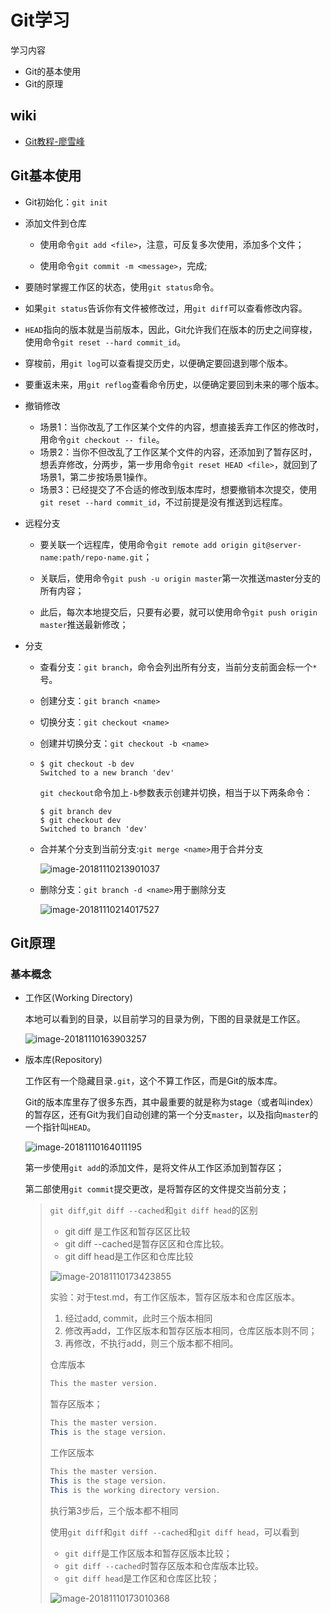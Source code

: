 # Git学习

学习内容

- Git的基本使用
- Git的原理

## wiki

- [Git教程-廖雪峰](https://www.liaoxuefeng.com/wiki/0013739516305929606dd18361248578c67b8067c8c017b000)

## Git基本使用

- Git初始化：`git init`

- 添加文件到仓库

  - 使用命令`git add <file>`，注意，可反复多次使用，添加多个文件；

  - 使用命令`git commit -m <message>`，完成;

- 要随时掌握工作区的状态，使用`git status`命令。

- 如果`git status`告诉你有文件被修改过，用`git diff`可以查看修改内容。

- `HEAD`指向的版本就是当前版本，因此，Git允许我们在版本的历史之间穿梭，使用命令`git reset --hard commit_id`。

- 穿梭前，用`git log`可以查看提交历史，以便确定要回退到哪个版本。

- 要重返未来，用`git reflog`查看命令历史，以便确定要回到未来的哪个版本。

- 撤销修改
  - 场景1：当你改乱了工作区某个文件的内容，想直接丢弃工作区的修改时，用命令`git checkout -- file`。
  - 场景2：当你不但改乱了工作区某个文件的内容，还添加到了暂存区时，想丢弃修改，分两步，第一步用命令`git reset HEAD <file>`，就回到了场景1，第二步按场景1操作。
  - 场景3：已经提交了不合适的修改到版本库时，想要撤销本次提交，使用`git reset --hard commit_id`，不过前提是没有推送到远程库。

- 远程分支

  - 要关联一个远程库，使用命令`git remote add origin git@server-name:path/repo-name.git`；

  - 关联后，使用命令`git push -u origin master`第一次推送master分支的所有内容；

  - 此后，每次本地提交后，只要有必要，就可以使用命令`git push origin master`推送最新修改；

- 分支

  - 查看分支：`git branch`，命令会列出所有分支，当前分支前面会标一个`*`号。

  - 创建分支：`git branch <name>`

  - 切换分支：`git checkout <name>`

  - 创建并切换分支：`git checkout -b <name>`

  - ```shell
    $ git checkout -b dev
    Switched to a new branch 'dev'
    ```

    `git checkout`命令加上`-b`参数表示创建并切换，相当于以下两条命令：

    ```shell
    $ git branch dev
    $ git checkout dev
    Switched to branch 'dev'
    ```

  - 合并某个分支到当前分支:`git merge <name>`用于合并分支

    ![image-20181110213901037](/Users/leonuranus/learn/JavaLearn/assets/image-20181110213901037.png)

  - 删除分支：`git branch -d <name>`用于删除分支

    ![image-20181110214017527](/Users/leonuranus/learn/JavaLearn/assets/image-20181110214017527.png)


## Git原理

### 基本概念

- 工作区(Working Directory)

  本地可以看到的目录，以目前学习的目录为例，下图的目录就是工作区。

  ![image-20181110163903257](/Users/leonuranus/learn/JavaLearn/assets/image-20181110163903257.png)

- 版本库(Repository)

  工作区有一个隐藏目录`.git`，这个不算工作区，而是Git的版本库。

  Git的版本库里存了很多东西，其中最重要的就是称为stage（或者叫index）的暂存区，还有Git为我们自动创建的第一个分支`master`，以及指向`master`的一个指针叫`HEAD`。

  ![image-20181110164011195](/Users/leonuranus/learn/JavaLearn/assets/image-20181110164011195.png)

  第一步使用`git add`的添加文件，是将文件从工作区添加到暂存区；

  第二部使用`git commit`提交更改，是将暂存区的文件提交当前分支；

  > `git diff`,`git diff --cached`和`git diff head`的区别
  >
  > - git diff 是工作区和暂存区区比较
  > - git diff --cached是暂存区区和仓库比较。
  > - git diff head是工作区和仓库比较
  >
  > ![image-20181110173423855](/Users/leonuranus/learn/JavaLearn/assets/image-20181110173423855.png)
  >
  > 实验：对于test.md，有工作区版本，暂存区版本和仓库区版本。
  >
  > 1. 经过add, commit，此时三个版本相同
  > 2. 修改再add，工作区版本和暂存区版本相同，仓库区版本则不同；
  > 3. 再修改，不执行add，则三个版本都不相同。
  >
  > 仓库版本
  >
  > ```java
  > This the master version.
  > ```
  >
  > 暂存区版本；
  >
  > ```java
  > This the master version.
  > This is the stage version.
  > ```
  >
  > 工作区版本
  >
  > ```java
  > This the master version.
  > This is the stage version.
  > This is the working directory version.
  > ```
  >
  > 执行第3步后，三个版本都不相同
  >
  > 使用`git diff`和`git diff --cached`和`git diff head`，可以看到
  >
  > - `git diff`是工作区版本和暂存区版本比较；
  > - `git diff --cached`时暂存区版本和仓库版本比较。
  > - `git diff head`是工作区和仓库区比较；
  >
  > ![image-20181110173010368](/Users/leonuranus/learn/JavaLearn/assets/image-20181110173010368.png)



